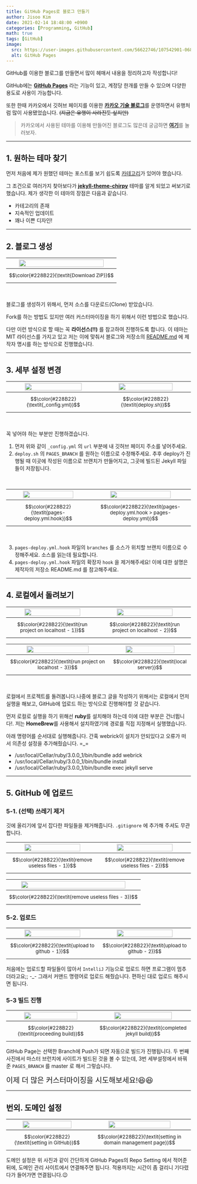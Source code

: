```yaml
---
title: GitHub Pages로 블로그 만들기
author: Jisoo Kim
date: 2021-02-14 18:48:00 +0900
categories: [Programming, GitHub]
math: true
tags: [GitHub]
image:
  src: https://user-images.githubusercontent.com/56622746/107542901-06894980-6c0c-11eb-97fa-f56930befed0.png
  alt: GitHub Pages
---
```


GitHub를 이용한 블로그를 만들면서 많이 헤매서 내용을 정리하고자 작성합니다!

GitHub에는 [__GitHub Pages__](https://pages.github.com/) 라는 기능이 있고, 계정당 한개를 만들 수 있으며 다양한 용도로 사용이 가능합니다.

또한 한때 카카오에서 깃허브 페이지를 이용한 [__카카오 기술 블로그__](https://kakao.github.io/)를 운영하면서 유행처럼 많이 사용됐었습니다.
~~(지금은 유행이 사라진듯 싶지만)~~

> 카카오에서 사용된 테마를 이용해 만들어진 블로그도 많은데 궁금하면 [__여기__](https://nurilab.github.io/)를 눌러보자.

***


## 1. 원하는 테마 찾기

먼저 처음에 제가 원했던 테마는 포스트를 보기 쉽도록 <u>카테고리</u>가 있어야 했습니다.

그 조건으로 여러가지 찾아보다가 [__jekyll-theme-chirpy__](https://github.com/cotes2020/jekyll-theme-chirpy) 테마를 알게 되었고 써보기로 했습니다. 제가 생각한 이 테마의 장점은 다음과 같습니다.

- 카테고리의 존재
- 지속적인 업데이트
- 꽤나 이쁜 디자인!

***


## 2. 블로그 생성

|<img src="/blog-assets/article-1/1.png" width="90%"/>|
|:--:|
|<small>$$\color{#228B22}{\textit{Download ZIP}}$$</small>|

<br>

블로그를 생성하기 위해서, 먼저 소스를 다운로드(Clone) 받았습니다.

Fork를 하는 방법도 있지만 여러 커스터마이징을 하기 위해서 이런 방법으로 했습니다.

다만 이런 방식으로 할 때는 꼭 __라이선스(!!)__ 를 참고하여 진행하도록 합니다. 이 테마는 MIT 라이선스를 가지고 있고 저는 이에 맞춰서 블로그와 저장소의 [README.md](https://github.com/estrogenic/estrogenic.github.io/blob/master/README.md) 에 제작자 명시를 하는 방식으로 진행했습니다.

***


## 3. 세부 설정 변경

|<img src="/blog-assets/article-1/2-1.png" width="80%"/>|<img src="/blog-assets/article-1/2-2.png" width="80%"/>|
|:--:|:--:|
|<small>$$\color{#228B22}{\textit{_config.yml}}$$</small>|<small>$$\color{#228B22}{\textit{deploy.sh}}$$</small>|

<br>

꼭 넣어야 하는 부분만 진행하겠습니다.

1. 먼저 위와 같이 `_config.yml` 의 `url` 부분에 내 깃허브 페이지 주소를 넣어주세요.
2. `deploy.sh` 의 `PAGES_BRANCH` 를 원하는 이름으로 수정해주세요. 추후 deploy가 진행될 때 이곳에 작성된 이름으로 브랜치가 만들어지고, 그곳에 빌드된 Jekyll 파일들이 저장됩니다.

<br>

|<img src="/blog-assets/article-1/2-3.png" width="80%"/>|<img src="/blog-assets/article-1/2-4.png" width="80%"/>|
|:--:|:--:|
|<small>$$\color{#228B22}{\textit{pages-deploy.yml.hook}}$$</small>|<small>$$\color{#228B22}{\textit{pages-deploy.yml.hook > pages-deploy.yml}}$$</small>|

<br>

3. `pages-deploy.yml.hook` 파일의 `branches` 를 소스가 위치할 브랜치 이름으로 수정해주세요. 소스를 읽는데 필요합니다.
4. `pages-deploy.yml.hook` 파일의 확장자 `hook` 을 제거해주세요! 이에 대한 설명은 제작자의 저장소 README.md 를 참고해주세요.

***


## 4. 로컬에서 돌려보기

|<img src="/blog-assets/article-1/3-1.png" width="80%"/>|<img src="/blog-assets/article-1/3-2.png" width="80%"/>|
|:--:|:--:|
|<small>$$\color{#228B22}{\textit{run project on localhost - 1}}$$</small>|<small>$$\color{#228B22}{\textit{run project on localhost - 2}}$$</small>|


|<img src="/blog-assets/article-1/3-3.png" width="80%"/>|<img src="/blog-assets/article-1/3-4.png" width="80%"/>|
|:--:|:--:|
|<small>$$\color{#228B22}{\textit{run project on localhost - 3}}$$</small>|<small>$$\color{#228B22}{\textit{local server}}$$</small>|

<br>

로컬에서 프로젝트를 돌려봅니다.나중에 블로그 글을 작성하기 위해서는 로컬에서 먼저 실행을 해보고, GitHub에 업로드 하는 방식으로 진행해야할 것 같습니다.

먼저 로컬로 실행을 하기 위해선 **ruby**를 설치해야 하는데 이에 대한 부분은 건너뜁니다!.
저는 **HomeBrew**를 사용해서 설치하였기에 경로를 직접 지정해서 실행했습니다.

아래 명령어를 순서대로 실행해줍니다.
간혹 webrick이 설치가 안되있다고 오류가 떠서 의존성 설정을 추가해줬습니다. =_=

* /usr/local/Cellar/ruby/3.0.0_1/bin/bundle add webrick
* /usr/local/Cellar/ruby/3.0.0_1/bin/bundle install
* /usr/local/Cellar/ruby/3.0.0_1/bin/bundle exec jekyll serve

***


## 5. GitHub 에 업로드

### 5-1. (선택) 쓰레기 제거

깃에 올리기에 앞서 잡다한 파일들을 제거해줍니다. `.gitignore` 에 추가해 주셔도 무관합니다.

|<img src="/blog-assets/article-1/4-1.png" width="80%"/>|<img src="/blog-assets/article-1/4-2.png" width="80%"/>|
|:--:|:--:|
|<small>$$\color{#228B22}{\textit{remove useless files - 1}}$$</small>|<small>$$\color{#228B22}{\textit{remove useless files - 2}}$$</small>|


|<img src="/blog-assets/article-1/4-3.png" width="90%"/>|
|:--:|
|<small>$$\color{#228B22}{\textit{remove useless files - 3}}$$</small>|

### 5-2. 업로드

|<img src="/blog-assets/article-1/5-1.png" width="80%"/>|<img src="/blog-assets/article-1/5-2.png" width="80%"/>|
|:--:|:--:|
|<small>$$\color{#228B22}{\textit{upload to github - 1}}$$</small>|<small>$$\color{#228B22}{\textit{upload to github - 2}}$$</small>|

처음에는 업로드할 파일들이 많아서 `IntelliJ` 기능으로 업로드 하면 프로그램이 멈추더라고요;; -_-
그래서 커맨드 명령어로 업로드 해줬습니다. 편하신 대로 업로드 해주시면 됩니다.

### 5-3 빌드 진행

|<img src="/blog-assets/article-1/6-1.png" width="80%"/>|<img src="/blog-assets/article-1/6-2.png" width="80%"/>|
|:--:|:--:|
|<small>$$\color{#228B22}{\textit{proceeding build}}$$</small>|<small>$$\color{#228B22}{\textit{completed jekyll build}}$$</small>|

GitHub Page는 선택한 Branch에 Push가 되면 자동으로 빌드가 진행됩니다.
두 번째 사진에서 마스터 브런치에 사이트가 빌드된 것을 볼 수 있는데, 3번 세부설정에서 바꿔준 `PAGES_BRANCH` 를 master 로 해서 그렇습니다.

<span style="font-size:20px;">
    이제 더 많은 커스터마이징을 시도해보세요!😆😆
</span>

***


## 번외. 도메인 설정

|<img src="/blog-assets/article-1/7-1.png" width="80%"/>|<img src="/blog-assets/article-1/7-2.png" width="80%"/>|
|:--:|:--:|
|<small>$$\color{#228B22}{\textit{setting in GitHub}}$$</small>|<small>$$\color{#228B22}{\textit{setting in domain management page}}$$</small>|

도메인 설정은 위 사진과 같이 간단하게 GitHub Pages의 Repo Setting 에서 적어준 뒤에, 도메인 관리 사이트에서 연결해주면 됩니다. 적용까지는 시간이 좀 걸리니 기다렸다가 들어가면 연결됩니다.😉

